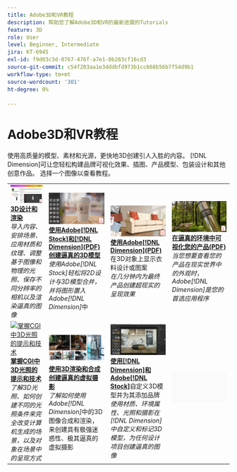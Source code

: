 ```yaml
---
title: Adobe3D和VR教程
description: 帮助您了解Adobe3D和VR的最新进展的Tutorials
feature: 3D
role: User
level: Beginner, Intermediate
jira: KT-6945
exl-id: f9d03c3d-0767-476f-a7e1-0b283cf16cd3
source-git-commit: c54f203aa1e3dddbfd973b1cc668b56b7f54d9b1
workflow-type: tm+mt
source-wordcount: '301'
ht-degree: 0%

---
```


# Adobe3D和VR教程

使用高质量的模型、素材和光源，更快地3D创建引人入胜的内容。 [!DNL Dimension]可让您轻松构建品牌可视化效果、插图、产品模型、包装设计和其他创意作品。 选择一个图像以查看教程。

<table>
<tr>
 <td>
   <a href="substance-3d-stager.md">
      <img alt="3D设计和渲染" src="assets/Substance3DStager.png" />
   </a>
    <div>
   <a href="substance-3d-stager.md"><strong>3D设计和渲染</strong></a>
    </div>
    <em>导入内容、安排场景、应用材质和纹理、调整基于图像和物理的光照、保存不同分辨率的相机以及渲染逼真的图像</em>
    <br>
  </td>
  <td>
   <a href="assets/CreateRealistic3DMockupswithAdobeStockandDimension.pdf">
      <img alt="使用Adobe[!DNL Stock]和创建逼真的3D模型 [!DNL Dimension]" src="assets/CreateRealistic3DMockupswithAdobeStockandDimension.jpg" />
   </a>
    <div>
   <a href="assets/CreateRealistic3DMockupswithAdobeStockandDimension.pdf"><strong>使用Adobe[!DNL Stock]和[!DNL Dimension](PDF)创建逼真的3D模型</strong></a>
    </div>
    <em>使用Adobe[!DNL Stock]轻松将2D设计与3D模型合并，并将图形置入Adobe[!DNL Dimension]</em>中
    <br>
  </td>
  <td>
   <a href="assets/VisualizeTextileDesignsorPatternson3DObjectswithAdobeDimension.pdf">
      <img alt="使用Adobe显示3D对象上的衣料设计或图案 [!DNL Dimension]" src="assets/VisualizeTextileDesignsorPatternson3DObjectswithAdobeDimension.jpg" />
   </a>
    <div>
   <a href="assets/VisualizeTextileDesignsorPatternson3DObjectswithAdobeDimension.pdf"><strong>使用Adobe[!DNL Dimension](PDF)</strong></a>在3D对象上显示衣料设计或图案
    </div>
    <em>在几分钟内为最终产品创建超现实的呈现效果</em>
    <br>
  </td>
  <td>
   <a href="../cce/assets/VisualizeyourProductinaRealisticEnvironment.pdf">
      <img alt="在逼真的环境中呈现您的产品" src="assets/VisualizeyourProductinaRealisticEnvironment.jpg" />
   </a>
    <div>
   <a href="../cce/assets/VisualizeyourProductinaRealisticEnvironment.pdf"><strong>在逼真的环境中可视化您的产品(PDF)</strong></a>
    </div>
    <em>当您想要查看您的产品在现实世界中的外观时，Adobe[!DNL Dimension]是您的首选应用程序</em>
    <br>
  </td>
</tr>
<tr>
  <td>
   <a href="mastering3dlighting.md">
      <img alt="掌握CGI中3D光照的提示和技术" src="assets/Mastering3dlighting_1.gif" />
   </a>
    <div>
   <a href="mastering3dlighting.md"><strong>掌握CGI中3D光照的提示和技术</strong></a>
    </div>
    <em>了解3D光照、如何创建不同的光照条件来完全改变计算机生成的场景，以及对象在场景中的呈现方式</em>
    <br>
  </td>
  <td>
   <a href="photorealistic.md">
      <img alt="通过3D渲染和合成创建逼真的虚拟摄影" src="assets/Photorealistic_TOC.png" />
   </a>
    <div>
   <a href="photorealistic.md"><strong>使用3D渲染和合成创建逼真的虚拟摄影</strong></a>
    </div>
    <em>了解如何使用Adobe[!DNL Dimension]</em>中的3D图像合成和渲染，来创建具有极强迷惑性、极其逼真的虚拟摄影
    <br>
  </td>
  <td>
   <a href="3ddimensionstock.md">
      <img alt="使用[!DNL Dimension]和Adobe自定义3D模型并为其添加品牌 [!DNL Stock]" src="assets/3ddimensionstock.jpg" />
   </a>
    <div>
   <a href="3ddimensionstock.md"><strong>使用[!DNL Dimension]和Adobe[!DNL Stock]</strong></a>自定义3D模型并为其添加品牌
    </div>
    <em>使用材质、环境属性、光照和摄影在[!DNL Dimension]中自定义和标记3D模型，为任何设计项目创建逼真的图像</em>
    <br>
  </td>
  <td>
    <img alt="间隔物" src="../assets/Gray_thumbnail.png" />
    <div>
    <br>
  </td>
</tr>
</table>